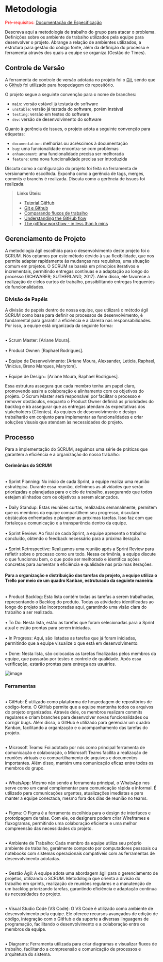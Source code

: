
# Metodologia

<span style="color:red">Pré-requisitos: <a href="2-Especificação do Projeto.md"> Documentação de Especificação</a></span>

Descreva aqui a metodologia de trabalho do grupo para atacar o problema. Definições sobre os ambiente de trabalho utilizados pela  equipe para desenvolver o projeto. Abrange a relação de ambientes utilizados, a estrutura para gestão do código fonte, além da definição do processo e ferramenta através dos quais a equipe se organiza (Gestão de Times).

## Controle de Versão

A ferramenta de controle de versão adotada no projeto foi o
[Git](https://git-scm.com/), sendo que o [Github](https://github.com)
foi utilizado para hospedagem do repositório.

O projeto segue a seguinte convenção para o nome de branches:

- `main`: versão estável já testada do software
- `unstable`: versão já testada do software, porém instável
- `testing`: versão em testes do software
- `dev`: versão de desenvolvimento do software

Quanto à gerência de issues, o projeto adota a seguinte convenção para
etiquetas:

- `documentation`: melhorias ou acréscimos à documentação
- `bug`: uma funcionalidade encontra-se com problemas
- `enhancement`: uma funcionalidade precisa ser melhorada
- `feature`: uma nova funcionalidade precisa ser introduzida

Discuta como a configuração do projeto foi feita na ferramenta de versionamento escolhida. Exponha como a gerência de tags, merges, commits e branchs é realizada. Discuta como a gerência de issues foi realizada.

> **Links Úteis**:
> - [Tutorial GitHub](https://guides.github.com/activities/hello-world/)
> - [Git e Github](https://www.youtube.com/playlist?list=PLHz_AreHm4dm7ZULPAmadvNhH6vk9oNZA)
>  - [Comparando fluxos de trabalho](https://www.atlassian.com/br/git/tutorials/comparing-workflows)
> - [Understanding the GitHub flow](https://guides.github.com/introduction/flow/)
> - [The gitflow workflow - in less than 5 mins](https://www.youtube.com/watch?v=1SXpE08hvGs)

## Gerenciamento de Projeto


A metodologia ágil escolhida para o desenvolvimento deste projeto foi o SCRUM. Nós optamos por este método devido à sua flexibilidade, que nos permite adaptar rapidamente às mudanças nos requisitos, uma situação comum em projetos. O SCRUM se baseia em princípios iterativos e incrementais, permitindo entregas contínuas e a adaptação ao longo do processo (SCHWABER; SUTHERLAND, 2017). Além disso, ele favorece a realização de ciclos curtos de trabalho, possibilitando entregas frequentes de funcionalidades.




### Divisão de Papéis

A divisão de papéis dentro de nossa equipe, que utilizará o método ágil SCRUM como base para definir os processos de desenvolvimento, é fundamental para garantir a eficiência e a clareza nas responsabilidades. Por isso, a equipe está organizada da seguinte forma:

<br>• Scrum Master: [Ariane Moura].</br>
<br>• Product Owner: [Raphael Rodrigues].</br>
<br>• Equipe de Desenvolvimento: [Ariane Moura, Alexsander, Leticia, Raphael, Vinicius, Breno Marques, Marytom].</br>
<br>• Equipe de Design:: [Ariane Moura, Raphael Rodrigues].</br>

Essa estrutura assegura que cada membro tenha um papel claro, promovendo assim a colaboração e alinhamento com os objetivos do projeto. O Scrum Master será responsável por facilitar o processo e remover obstáculos, enquanto o Product Owner definirá as prioridades do backlog e irá assegurar que as entregas atendam às expectativas dos stakeholders (Clientes). As equipes de desenvolvimento e design trabalharão em conjunto para implementar as funcionalidades e criar soluções visuais que atendam às necessidades do projeto.

## Processo

Para a implementação do SCRUM, seguimos uma série de práticas que garantem a eficiência e a organização do nosso trabalho:

#### Cerimônias do SCRUM

<br>•	Sprint Planning: No início de cada Sprint, a equipe realiza uma reunião estratégica. Durante essa reunião, definimos as atividades que serão priorizadas e planejadas para o ciclo de trabalho, assegurando que todos estejam alinhados com os objetivos a serem alcançados.</br>
<br>•	Daily Standup: Estas reuniões curtas, realizadas semanalmente, permitem que os membros da equipe compartilhem seu progresso, discutam obstáculos enfrentados e planejem as próximas tarefas. Isso faz com que fortaleça a comunicação e a transparência dentro da equipe.</br>
<br>•	Sprint Review: Ao final de cada Sprint, a equipe apresenta o trabalho concluído, obtendo o feedback necessário para a próxima iteração.</br>
<br>•	Sprint Retrospective: Realizamos uma reunião após a Sprint Review para refletir sobre o processo como um todo. Nessa cerimônia, a equipe discute o que funcionou bem, o que pode ser melhorado e identifica ações concretas para aumentar a eficiência e qualidade nas próximas iterações.</br>

#### Para a organização e distribuição das tarefas do projeto, a equipe utiliza o Trello por meio de um quadro Kanban, estruturado da seguinte maneira:

<br>•	Product Backlog: Esta lista contém todas as tarefas a serem trabalhadas, representando o Backlog do produto. Todas as atividades identificadas ao longo do projeto são incorporadas aqui, garantindo uma visão clara do trabalho a ser realizado.</br>
<br>•	To Do: Nesta lista, estão as tarefas que foram selecionadas para a Sprint atual e estão prontas para serem iniciadas.</br>
<br>•	In Progress: Aqui, são listadas as tarefas que já foram iniciadas, permitindo que a equipe visualize o que está em desenvolvimento.</br>
<br>•	Done: Nesta lista, são colocadas as tarefas finalizadas pelos membros da equipe, que passarão por testes e controle de qualidade. Após essa verificação, estarão prontas para entrega aos usuários.</br>


![image](https://github.com/user-attachments/assets/4ddb709c-cd54-41e7-80ee-0ef89f2dee03)

 

### Ferramentas

<br>• GitHub: É utilizado como plataforma de hospedagem de repositórios de código-fonte. O GitHub permite que a equipe mantenha todos os arquivos do projeto organizados. Através dele, os membros realizam commits regulares e criam branches para desenvolver novas funcionalidades ou corrigir bugs. Além disso, o GitHub é utilizado para gerenciar um quadro Kanban, facilitando a organização e o acompanhamento das tarefas do projeto.</br>

<br>•	Microsoft Teams: Foi adotado por nós como principal ferramenta de comunicação e colaboração, o Microsoft Teams facilita a realização de reuniões virtuais e o compartilhamento de arquivos e documentos importantes. Além disso, mantém uma comunicação eficaz entre todos os membros do grupo.</br>

<br>•	WhatsApp: Mesmo não sendo a ferramenta principal, o WhatsApp nos serve como um canal complementar para comunicação rápida e informal. É utilizado para comunicações urgentes, atualizações imediatas e para manter a equipe conectada, mesmo fora dos dias de reunião no teams.</br>

<br>•	Figma: O Figma é a ferramenta escolhida para o design de interfaces e prototipagem de telas. Com ele, os designers podem criar Wireframes e fluxogramas, permitindo uma colaboração eficiente e uma melhor compreensão das necessidades do projeto.</br>

<br>•	Ambiente de Trabalho: Cada membro da equipe utiliza seu próprio ambiente de trabalho, geralmente composto por computadores pessoais ou notebooks com sistemas operacionais compatíveis com as ferramentas de desenvolvimento adotadas.</br>

<br>•	Gestão Ágil: A equipe adota uma abordagem ágil para o gerenciamento de projetos, utilizando o SCRUM. Metodologia que orienta a divisão do trabalho em sprints, realização de reuniões regulares e a manutenção de um backlog priorizando tarefas, garantindo eficiência e adaptação contínua às necessidades do projeto.</br>

<br>•	Visual Studio Code (VS Code): O VS Code é utilizado como ambiente de desenvolvimento pela equipe. Ele oferece recursos avançados de edição de código, integração com o GitHub e da suporte a diversas linguagens de programação, facilitando o desenvolvimento e a colaboração entre os membros da equipe.</br>

<br>•	Diagrams: Ferramenta utilizada para criar diagramas e visualizar fluxos de trabalho, facilitando a compreensão e comunicação de processos e arquitetura do sistema.</br>
